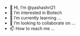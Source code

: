 - 👋 Hi, I’m @yashashri21
- 👀 I’m interested in Biotech
- 🌱 I’m currently learning ...
- 💞️ I’m looking to collaborate on ...
- 📫 How to reach me ...

<!---
yashashri21/yashashri21 is a ✨ special ✨ repository because its `README.md` (this file) appears on your GitHub profile.
You can click the Preview link to take a look at your changes.
--->

